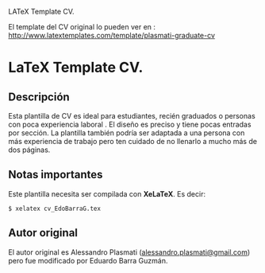 LATeX Template CV.

El template del CV original lo pueden ver en : http://www.latextemplates.com/template/plasmati-graduate-cv

# LaTeX Template CV.

## Descripción

Esta plantilla de CV es ideal para estudiantes, recién graduados o personas con poca experiencia laboral . El diseño es preciso y tiene pocas entradas por sección. La plantilla también podría ser adaptada a una persona con más experiencia de trabajo pero ten cuidado de no llenarlo a mucho más de dos páginas.

## Notas importantes

Este plantilla necesita ser compilada con __XeLaTeX__. Es decir: 

    $ xelatex cv_EdoBarraG.tex

## Autor original

El autor original es Alessandro Plasmati (alessandro.plasmati@gmail.com) pero fue modificado por Eduardo Barra Guzmán.

